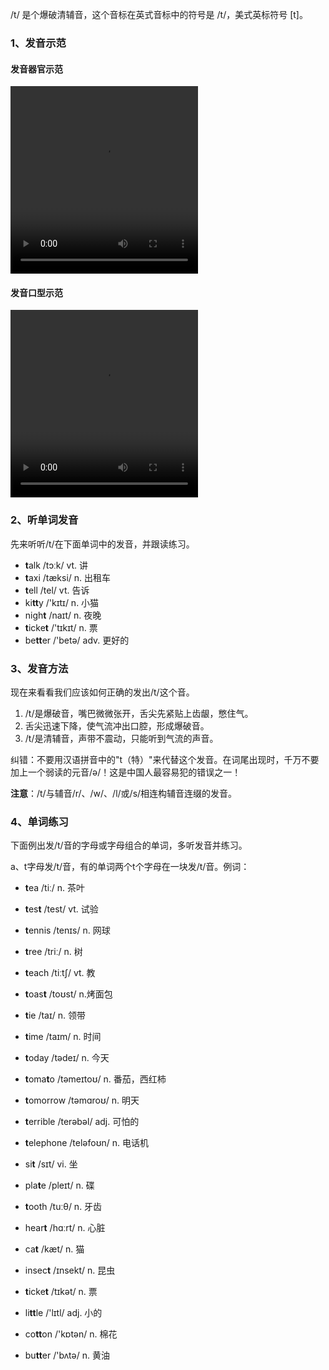 /t/ 是个爆破清辅音，这个音标在英式音标中的符号是 /t/，美式英标符号 [t]。



### 1、发音示范

#### 发音器官示范

<video src="./t-1.mp4" width="300px" height="300px" controls="controls"></video>

#### 发音口型示范

<video src="./t.mp4" width="300px" height="300px" controls="controls"></video>



### 2、听单词发音

先来听听/t/在下面单词中的发音，并跟读练习。

- **t**alk /tɔːk/ vt. 讲
- **t**axi /tæksi/ n. 出租车
- **t**ell /tel/ vt. 告诉
- ki**tt**y /'kɪtɪ/ n. 小猫
- nigh**t** /naɪt/ n. 夜晚
- **t**icke**t** /'tɪkɪt/ n. 票
- be**tt**er /'betə/ adv. 更好的



### 3、发音方法

现在来看看我们应该如何正确的发出/t/这个音。

1. /t/是爆破音，嘴巴微微张开，舌尖先紧贴上齿龈，憋住气。
2. 舌尖迅速下降，使气流冲出口腔，形成爆破音。
3. /t/是清辅音，声带不震动，只能听到气流的声音。

纠错：不要用汉语拼音中的"t（特）"来代替这个发音。在词尾出现时，千万不要加上一个弱读的元音/ə/！这是中国人最容易犯的错误之一！

**注意**：/t/与辅音/r/、/w/、/l/或/s/相连构辅音连缀的发音。



### 4、单词练习

下面例出发/t/音的字母或字母组合的单词，多听发音并练习。

a、t字母发/t/音，有的单词两个t个字母在一块发/t/音。例词：

- **t**ea /tiː/ n. 茶叶
- **t**es**t** /test/ vt. 试验
- **t**ennis /tenɪs/ n. 网球
- **t**ree /triː/ n. 树
- **t**each /tiːtʃ/ vt. 教
- **t**oas**t** /toʊst/ n.烤面包
- **t**ie /taɪ/ n. 领带
- **t**ime /taɪm/ n. 时间
- **t**oday /tədeɪ/ n. 今天

- **t**oma**t**o /təmeɪtoʊ/ n. 番茄，西红柿
- **t**omorrow /təmɑroʊ/ n. 明天
- **t**errible /terəbəl/ adj. 可怕的
- **t**elephone /teləfoʊn/ n. 电话机

- si**t** /sɪt/ vi. 坐
- pla**t**e /pleɪt/ n. 碟
- **t**ooth /tuːθ/ n. 牙齿
- hear**t** /hɑːrt/ n. 心脏
- ca**t** /kæt/ n. 猫
- insec**t** /ɪnsekt/ n. 昆虫
- **t**icke**t** /tɪkət/ n. 票
- li**tt**le /'lɪtl/ adj. 小的
- co**tt**on /'kɒtən/ n. 棉花
- bu**tt**er /'bʌtə/ n. 黄油
